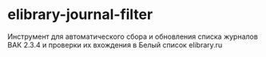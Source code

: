 # elibrary-journal-filter
Инструмент для автоматического сбора и обновления списка журналов ВАК 2.3.4 и проверки их вхождения в Белый список elibrary.ru
